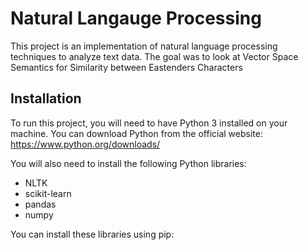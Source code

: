 # Natural Langauge Processing

This project is an implementation of natural language processing techniques to analyze text data. The goal was to look at Vector Space Semantics for Similarity between Eastenders Characters

## Installation

To run this project, you will need to have Python 3 installed on your machine. You can download Python from the official website: https://www.python.org/downloads/

You will also need to install the following Python libraries:

- NLTK
- scikit-learn
- pandas
- numpy

You can install these libraries using pip:
